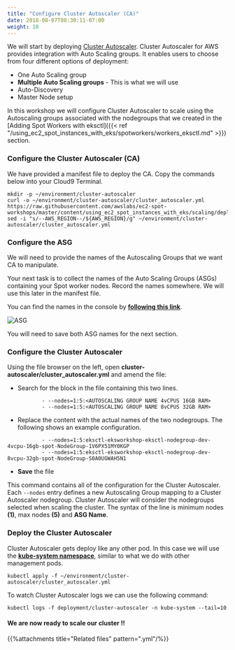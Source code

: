 ```yaml
---
title: "Configure Cluster Autoscaler (CA)"
date: 2018-08-07T08:30:11-07:00
weight: 10
---
```


We will start by deploying [Cluster Autoscaler](https://github.com/kubernetes/autoscaler/tree/master/cluster-autoscaler). Cluster Autoscaler for AWS provides integration with Auto Scaling groups. It enables users to choose from four different options of deployment:

* One Auto Scaling group 
* **Multiple Auto Scaling groups** - This is what we will use
* Auto-Discovery
* Master Node setup

In this workshop we will configure Cluster Autoscaler to scale using the Autoscaling groups associated with the nodegroups that we created in the [Adding Spot Workers with eksctl]({{< ref "/using_ec2_spot_instances_with_eks/spotworkers/workers_eksctl.md" >}}) section.

### Configure the Cluster Autoscaler (CA)
We have provided a manifest file to deploy the CA. Copy the commands below into your Cloud9 Terminal. 

```
mkdir -p ~/environment/cluster-autoscaler
curl -o ~/environment/cluster-autoscaler/cluster_autoscaler.yml https://raw.githubusercontent.com/awslabs/ec2-spot-workshops/master/content/using_ec2_spot_instances_with_eks/scaling/deploy_ca.files/cluster_autoscaler.yml
sed -i "s/--AWS_REGION--/${AWS_REGION}/g" ~/environment/cluster-autoscaler/cluster_autoscaler.yml
```

### Configure the ASG
We will need to provide the names of the Autoscaling Groups that we want CA to manipulate.  

Your next task is to collect the names of the Auto Scaling Groups (ASGs) containing your Spot worker nodes. Record the names somewhere. We will use this later in the manifest file.

You can find the names in the console by **[following this link](https://console.aws.amazon.com/ec2/autoscaling/home?#AutoScalingGroups:filter=eksctl-eksworkshop-eksctl-nodegroup-dev;view=details)**. 

![ASG](/images/using_ec2_spot_instances_with_eks/scaling/scaling-asg-spot-groups.png)

You will need to save both ASG names for the next section.

### Configure the Cluster Autoscaler

Using the file browser on the left, open **cluster-autoscaler/cluster_autoscaler.yml** and amend the file:

 * Search for the block in the file containing this two lines.
 ```
            - --nodes=1:5:<AUTOSCALING GROUP NAME 4vCPUS 16GB RAM>
            - --nodes=1:5:<AUTOSCALING GROUP NAME 8vCPUS 32GB RAM>
 ```

 * Replace the content **<AUTOSCALING GROUP NAME xVPUS xxGB RAM>** with the actual names of the two nodegroups. The following shows an example configuration.
 ```
            - --nodes=1:5:eksctl-eksworkshop-eksctl-nodegroup-dev-4vcpu-16gb-spot-NodeGroup-1V6PX51MY0KGP
            - --nodes=1:5:eksctl-eksworkshop-eksctl-nodegroup-dev-8vcpu-32gb-spot-NodeGroup-S0A0UGWAH5N1
 ```

 * **Save** the file

This command contains all of the configuration for the Cluster Autoscaler. Each `--nodes` entry defines a new Autoscaling Group mapping to a Cluster Autoscaler nodegroup. Cluster Autoscaler will consider the nodegroups selected when scaling the cluster. The syntax of the line is minimum nodes **(1)**, max nodes **(5)** and **ASG Name**.

### Deploy the Cluster Autoscaler

Cluster Autoscaler gets deploy like any other pod. In this case we will use the **[kube-system namespace](https://kubernetes.io/docs/concepts/overview/working-with-objects/namespaces/)**, similar to what we do with other management pods.

```
kubectl apply -f ~/environment/cluster-autoscaler/cluster_autoscaler.yml
```

To watch Cluster Autoscaler logs we can use the following command:
```
kubectl logs -f deployment/cluster-autoscaler -n kube-system --tail=10
```

#### We are now ready to scale our cluster !!

{{%attachments title="Related files" pattern=".yml"/%}}
